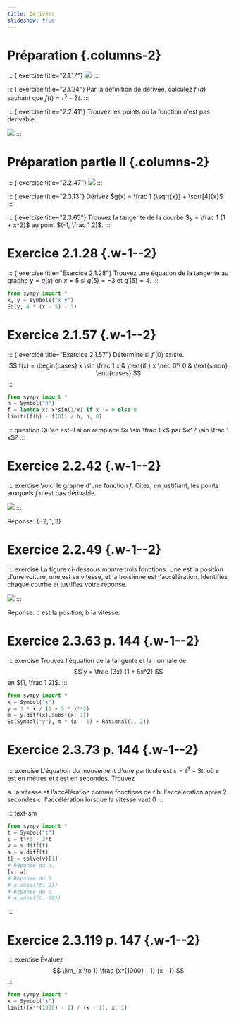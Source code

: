 ```yaml
---
title: Dérivées
slideshow: true
---
```


# Préparation {.columns-2}

::: {.exercise title="2.1.17"}
![](/images/exercises/2.1.17.png)
:::

::: {.exercise title="2.1.24"}
Par la définition de dérivée,
calculez $f'(a)$ sachant que $f(t) = t^3 - 3t$.
:::

::: {.exercise title="2.2.41"}
Trouvez les points où la fonction n'est pas dérivable.

![](/images/exercises/2.2.41.png)
:::

# Préparation partie II {.columns-2}

::: {.exercise title="2.2.47"}
![](/images/exercises/2.2.47.png)
:::

::: {.exercise title="2.3.13"}
Dérivez $g(x) = \frac 1 {\sqrt{x}} + \sqrt[4]{x}$
:::

::: {.exercise title="2.3.65"}
Trouvez la tangente de la courbe $y = \frac 1 {1 + x^2}$ au point $(-1, \frac 1 2)$.
:::

# Exercice 2.1.28 {.w-1--2}

::: {.exercise title="Exercice 2.1.28"}
Trouvez une équation de la tangente au graphe $y = g(x)$ en $x = 5$ si $g(5) = -3$ et $g'(5) = 4$.
:::

~~~ python {.eval}
from sympy import *
x, y = symbols("x y")
Eq(y, 4 * (x - 5) - 3)
~~~

# Exercice 2.1.57 {.w-1--2}

::: {.exercice title="Exercice 2.1.57"}
Détermine si $f'(0)$ existe.
$$
f(x) = \begin{cases}
x \sin \frac 1 x & \text{if } x \neq 0\\
0 & \text{sinon}
\end{cases}
$$
:::

~~~ python {.run}
from sympy import *
h = Symbol("h")
f = lambda x: x*sin(1/x) if x != 0 else 0
limit((f(h) - f(0)) / h, h, 0)
~~~

::: question
Qu'en est-il si on remplace $x \sin \frac 1 x$ par $x^2 \sin \frac 1 x$?
:::

# Exercice 2.2.42 {.w-1--2}

::: exercise
Voici le graphe d'une fonction $f$.
Citez, en justifiant, les points auxquels $f$ n'est pas dérivable.

![](/images/exercises/2.2.42.png)
:::

Réponse: $\{-2, 1, 3\}$

# Exercice 2.2.49 {.w-1--2}

::: exercise
La figure ci-dessous montre trois fonctions.
Une est la position d'une voiture,
une est sa vitesse, et la troisième est l'accélération.
Identifiez chaque courbe et justifiez votre réponse.

![](/images/exercises/2.2.49.png)
:::

Réponse: c est la position, b la vitesse.

# Exercice 2.3.63 p. 144 {.w-1--2}

::: exercise
Trouvez l'équation de la tangente et la normale de
$$
y = \frac {3x} {1 + 5x^2}
$$
en $(1, \frac 1 2)$.
:::

~~~ python {.run}
from sympy import *
x = Symbol("x")
y = 3 * x / (1 + 5 * x**2)
m = y.diff(x).subs({x: 1})
Eq(Symbol("y"), m * (x - 1) + Rational(1, 2))
~~~

# Exercice 2.3.73 p. 144 {.w-1--2}

::: exercise
L'équation du mouvement d'une particule est $s = t^3 - 3t$,
où $s$ est en mètres et $t$ est en secondes.
Trouvez

a. la vitesse et l'accélération comme fonctions de $t$
b. l'accélération après $2$ secondes
c. l'accélération lorsque la vitesse vaut $0$
:::

::: text-sm
~~~ python {.run}
from sympy import *
t = Symbol("t")
s = t**3 - 3*t
v = s.diff(t)
a = v.diff(t)
t0 = solve(v)[1]
# Réponse du a.
[v, a]
# Réponse du b
# a.subs({t: 2})
# Réponse du c
# a.subs({t: t0})
~~~
:::

# Exercice 2.3.119 p. 147 {.w-1--2}

::: exercise
Évaluez
$$
\lim_{x \to 1} \frac {x^{1000} - 1} {x - 1}
$$
:::

~~~ python {.run}
from sympy import *
x = Symbol("x")
limit((x**(1000) - 1) / (x - 1), x, 1)
~~~